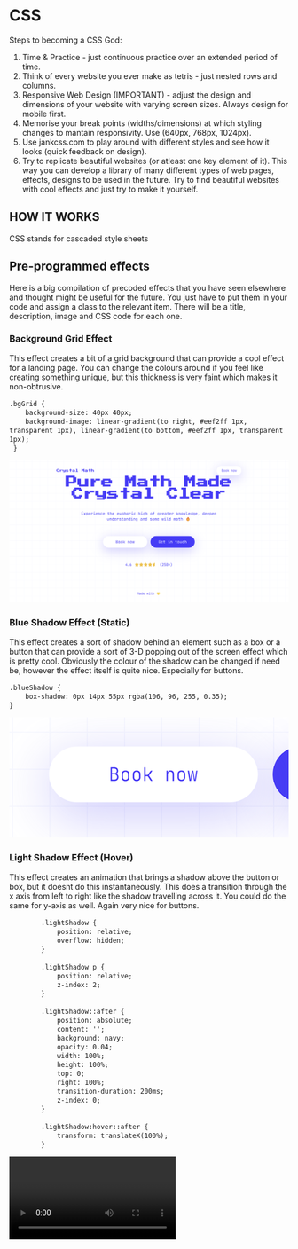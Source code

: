 # CSS

Steps to becoming a CSS God:
1. Time & Practice - just continuous practice over an extended period of time.
2. Think of every website you ever make as tetris - just nested rows and columns. 
3. Responsive Web Design (IMPORTANT) - adjust the design and dimensions of your website with varying screen sizes. Always design for mobile first.
4. Memorise your break points (widths/dimensions) at which styling changes to mantain responsivity. Use (640px, 768px, 1024px).
5. Use jankcss.com to play around with different styles and see how it looks (quick feedback on design).
6. Try to replicate beautiful websites (or atleast one key element of it). This way you can develop a library of many different types of web pages, effects, designs to be used in the future. Try to find beautiful websites with cool effects and just try to make it yourself.

## HOW IT WORKS

CSS stands for cascaded style sheets


## Pre-programmed effects
Here is a big compilation of precoded effects that you have seen elsewhere and thought might be useful for the future. You just have to put them in your code and assign a class to the relevant item. There will be a title, description, image and CSS code for each one.

### Background Grid Effect
This effect creates a bit of a grid background that can provide a cool effect for a landing page. You can change the colours around if you feel like creating something unique, but this thickness is very faint which makes it non-obtrusive.

```
.bgGrid {
    background-size: 40px 40px;
    background-image: linear-gradient(to right, #eef2ff 1px, transparent 1px), linear-gradient(to bottom, #eef2ff 1px, transparent 1px);
 } 
 ```

![Grid Background Effect](<Grid Background Effect.png>)

### Blue Shadow Effect (Static)
This effect creates a sort of shadow behind an element such as a box or a button that can provide a sort of 3-D popping out of the screen effect which is pretty cool. Obviously the colour of the shadow can be changed if need be, however the effect itself is quite nice. Especially for buttons.

```
.blueShadow {
    box-shadow: 0px 14px 55px rgba(106, 96, 255, 0.35);
}
```

![Blue Shadow Effect](<Blue Shadow Effect.png>)

### Light Shadow Effect (Hover)
This effect creates an animation that brings a shadow above the button or box, but it doesnt do this instantaneously. This does a transition through the x axis from left to right like the shadow travelling across it. You could do the same for y-axis as well. Again very nice for buttons.

```
        .lightShadow {
            position: relative;
            overflow: hidden;
        }

        .lightShadow p {
            position: relative;
            z-index: 2;
        }

        .lightShadow::after {
            position: absolute;
            content: '';
            background: navy;
            opacity: 0.04;
            width: 100%;
            height: 100%;
            top: 0;
            right: 100%;
            transition-duration: 200ms;
            z-index: 0;
        }

        .lightShadow:hover::after {
            transform: translateX(100%);
        }
```

<video controls src="Light Shadow Effect.mp4" title="Light Shadow Effect"></video>